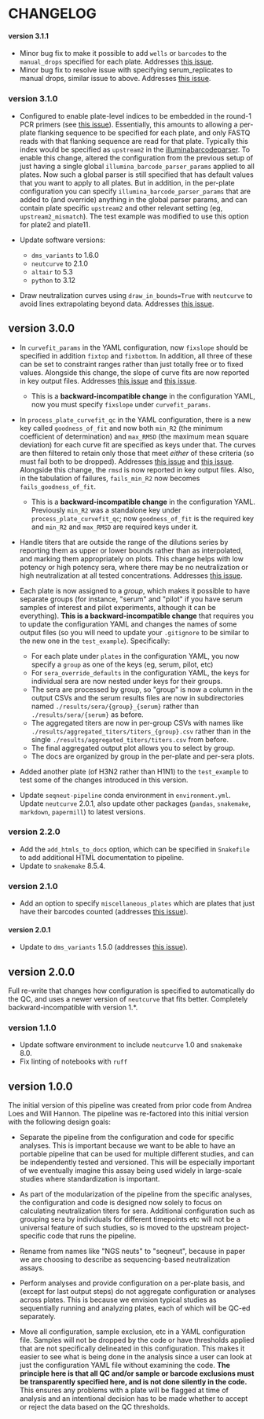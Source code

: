 # CHANGELOG

#### version 3.1.1
- Minor bug fix to make it possible to add `wells` or `barcodes` to the `manual_drops` specified for each plate. Addresses [this issue](https://github.com/jbloomlab/seqneut-pipeline/issues/45).
- Minor bug fix to resolve issue with specifying serum_replicates to manual drops, similar issue to above. Addresses [this issue](https://github.com/jbloomlab/seqneut-pipeline/issues/49).

### version 3.1.0
- Configured to enable plate-level indices to be embedded in the round-1 PCR primers (see [this issue](https://github.com/jbloomlab/seqneut-pipeline/issues/40)). Essentially, this amounts to allowing a per-plate flanking sequence to be specified for each plate, and only FASTQ reads with that flanking sequence are read for that plate. Typically this index would be specified as `upstream2` in the [illuminabarcodeparser](https://jbloomlab.github.io/dms_variants/dms_variants.illuminabarcodeparser.html). To enable this change, altered the configuration from the previous setup of just having a single global `illumina_barcode_parser_params` applied to all plates. Now such a global parser is still specified that has default values that you want to apply to all plates. But in addition, in the per-plate configuration you can specify `illumina_barcode_parser_params` that are added to (and override) anything in the global parser params, and can contain plate specific `upstream2` and other relevant setting (eg, `upstream2_mismatch`). The test example was modified to use this option for plate2 and plate11.

- Update software versions:
  - `dms_variants` to 1.6.0
  - `neutcurve` to 2.1.0
  - `altair` to 5.3
  - `python` to 3.12

- Draw neutralization curves using `draw_in_bounds=True` with `neutcurve` to avoid lines extrapolating beyond data. Addresses [this issue](https://github.com/jbloomlab/neutcurve/issues/59).

## version 3.0.0
- In `curvefit_params` in the YAML configuration, now `fixslope` should be specified in addition `fixtop` and `fixbottom`. In addition, all three of these can be set to constraint ranges rather than just totally free or to fixed values. Alongside this change, the slope of curve fits are now reported in key output files. Addresses [this issue](https://github.com/jbloomlab/neutcurve/issues/53) and [this issue](https://github.com/jbloomlab/seqneut-pipeline/issues/32).
  - This is a **backward-incompatible change** in the configuration YAML, now you must specify `fixslope` under `curvefit_params`.

- In `process_plate_curvefit_qc` in the YAML configuration, there is a new key called `goodness_of_fit` and now both `min_R2` (the minimum coefficient of determination) and `max_RMSD` (the maximum mean square deviation) for each curve fit are specified as keys under that. The curves are then filtered to retain only those that meet *either* of these criteria (so must fail both to be dropped). Addresses [this issue](https://github.com/jbloomlab/seqneut-pipeline/issues/33) and [this issue](https://github.com/jbloomlab/neutcurve/issues/55#issuecomment-2016975219). Alongside this change, the `rmsd` is now reported in key output files. Also, in the tabulation of failures, `fails_min_R2` now becomes `fails_goodness_of_fit`.
  - This is a **backward-incompatible change** in the configuration YAML. Previously `min_R2` was a standalone key under `process_plate_curvefit_qc`; now `goodness_of_fit` is the required key and `min_R2` and `max_RMSD` are required keys under it.

- Handle titers that are outside the range of the dilutions series by reporting them as upper or lower bounds rather than as interpolated, and marking them appropriately on plots. This change helps with low potency or high potency sera, where there may be no neutralization or high neutralization at all tested concentrations. Addresses [this issue](https://github.com/jbloomlab/seqneut-pipeline/issues/30).

- Each plate is now assigned to a *group*, which makes it possible to have separate groups (for instance, "serum" and "pilot" if you have serum samples of interest and pilot experiments, although it can be everything). **This is a backward-incompatible change** that requires you to update the configuration YAML and changes the names of some output files (so you will need to update your `.gitignore` to be similar to the new one in the `test_example`). Specifically:
  - For each plate under `plates` in the configuration YAML, you now specify a `group` as one of the keys (eg, serum, pilot, etc)
  - For `sera_override_defaults` in the configuration YAML, the keys for individual sera are now nested under keys for their groups.
  - The sera are processed by group, so "group" is now a column in the output CSVs and the serum results files are now in subdirectories named `./results/sera/{group}_{serum}` rather than `./results/sera/{serum}` as before.
  - The aggregated titers are now in per-group CSVs with names like `./results/aggregated_titers/titers_{group}.csv` rather than in the single `./results/aggregated_titers/titers.csv` from before.
  - The final aggregated output plot allows you to select by group.
  - The docs are organized by group in the per-plate and per-sera plots.

- Added another plate (of H3N2 rather than H1N1) to the `test_example` to test some of the changes introduced in this version.

- Update `seqneut-pipeline` conda environment in `environment.yml`. Update `neutcurve` 2.0.1, also update other packages (`pandas`, `snakemake`, `markdown`, `papermill`) to latest versions.

### version 2.2.0
- Add the `add_htmls_to_docs` option, which can be specified in `Snakefile` to add additional HTML documentation to pipeline.
- Update to `snakemake` 8.5.4.

### version 2.1.0
- Add an option to specify `miscellaneous_plates` which are plates that just have their barcodes counted (addresses [this issue](https://github.com/jbloomlab/seqneut-pipeline/issues/26)).

#### version 2.0.1
- Update to `dms_variants` 1.5.0 (addresses [this issue](https://github.com/jbloomlab/seqneut-pipeline/issues/24)).

## version 2.0.0
Full re-write that changes how configuration is specified to automatically do the QC, and uses a newer version of `neutcurve` that fits better. Completely backward-incompatible with version 1.*.

### version 1.1.0
- Update software environment to include `neutcurve` 1.0 and `snakemake` 8.0.
- Fix linting of notebooks with `ruff`

## version 1.0.0
The initial version of this pipeline was created from prior code from Andrea Loes and Will Hannon.
The pipeline was re-factored into this initial version with the following design goals:

  - Separate the pipeline from the configuration and code for specific analyses. This is important because we want to be able to have an portable pipeline that can be used for multiple different studies, and can be independently tested and versioned. This will be especially important of we eventually imagine this assay being used widely in large-scale studies where standardization is important.

  - As part of the modularization of the pipeline from the specific analyses, the configuration and code is designed now solely to focus on calculating neutralization titers for sera. Additional configuration such as grouping sera by individuals for different timepoints etc will not be a universal feature of such studies, so is moved to the upstream project-specific code that runs the pipeline.

  - Rename from names like "NGS neuts" to "seqneut", because in paper we are choosing to describe as sequencing-based neutralization assays.

  - Perform analyses and provide configuration on a per-plate basis, and (except for last output steps) do not aggregate configuration or analyses across plates. This is because we envision typical studies as sequentially running and analyzing plates, each of which will be QC-ed separately.

  - Move all configuration, sample exclusion, etc in a YAML configuration file. Samples will not be dropped by the code or have thresholds applied that are not specifically delineated in this configuration. This makes it easier to see what is being done in the analysis since a user can look at just the configuration YAML file without examining the code. **The principle here is that all QC and/or sample or barcode exclusions must be transparently specified here, and is not done silently in the code.** This ensures any problems with a plate will be flagged at time of analysis and an intentional decision has to be made whether to accept or reject the data based on the QC thresholds.
